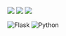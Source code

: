 ![](http://github-profile-summary-cards.vercel.app/api/cards/profile-details?username=jptngames&theme=transparent)
![](http://github-profile-summary-cards.vercel.app/api/cards/stats?username=jptngames&theme=transparent)
![](http://github-profile-summary-cards.vercel.app/api/cards/productive-time?username=jptngames&theme=github_dark&utcOffset=-4)

![Flask](https://img.shields.io/badge/flask-%23000.svg?style=for-the-badge&logo=flask&logoColor=white) ![Python](https://img.shields.io/badge/python-3670A0?style=for-the-badge&logo=python&logoColor=ffdd54)